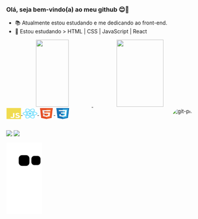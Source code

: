 ### Olá, seja bem-vindo(a) ao meu github 😊👋

- 📚 Atualmente estou estudando e me dedicando ao front-end.
- 🌱 Estou estudando > HTML | CSS | JavaScript | React
<div align="center">
  <a href="https://github.com/LucianoHoliv">
  <img height="180em" width="42%" src="https://github-readme-stats.vercel.app/api?username=LucianoHoliv&show_icons=true&theme=tokyonight&include_all_commits=true&count_private=true"/>
  <img height="180em" width="50%" src="https://github-readme-stats.vercel.app/api/top-langs/?username=LucianoHoliv&layout=compact&langs_count=7&theme=tokyonight"/>
</div>
</div>
<div style="display: inline_block"<br>
  <img align="center" alt="Rafa-Js" height="30" width="40" src="https://raw.githubusercontent.com/devicons/devicon/master/icons/javascript/javascript-plain.svg">
  <img align="center" alt="Rafa-React" height="30" width="40" src="https://raw.githubusercontent.com/devicons/devicon/master/icons/react/react-original.svg">
  <img align="center" alt="Rafa-HTML" height="30" width="40" src="https://raw.githubusercontent.com/devicons/devicon/master/icons/html5/html5-original.svg">
  <img align="center" alt="Rafa-CSS" height="30" width="40" src="https://raw.githubusercontent.com/devicons/devicon/master/icons/css3/css3-original.svg">
  <img align="right" alt="git-pic" height="150" style="border-radius:50px;"
src="https://img.icons8.com/ios/150/000000/github--v1.png"/>

  ##
 
  <a href = "mailto:luciano.castellucy@gmail.com"><img src="https://img.shields.io/badge/-Gmail-%23333?style=for-the-badge&logo=gmail&logoColor=white" target="_blank"></a>
  <a href="https://www.linkedin.com/in/luciano-henrique-3b0383138/" target="_blank"><img src="https://img.shields.io/badge/-LinkedIn-%230077B5?style=for-the-badge&logo=linkedin&logoColor=white" target="_blank"></a>
  
![Snake animation](https://github.com/Lucianoholiv/LucianoHoliv/blob/output/github-contribution-grid-snake.svg)
 
</div>
